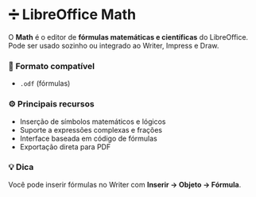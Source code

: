 # ➗ LibreOffice Math

O **Math** é o editor de **fórmulas matemáticas e científicas** do LibreOffice.  
Pode ser usado sozinho ou integrado ao Writer, Impress e Draw.

### 📂 Formato compatível
- `.odf` (fórmulas)

### ⚙️ Principais recursos
- Inserção de símbolos matemáticos e lógicos  
- Suporte a expressões complexas e frações  
- Interface baseada em código de fórmulas  
- Exportação direta para PDF  

### 💡 Dica
Você pode inserir fórmulas no Writer com **Inserir → Objeto → Fórmula**.

